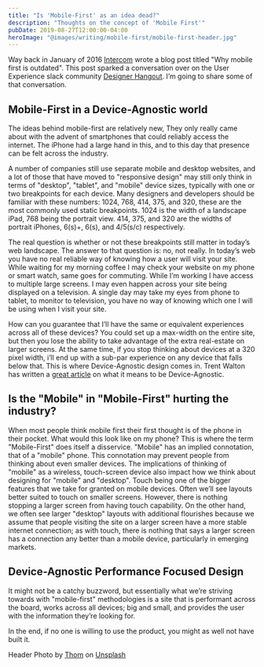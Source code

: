 ```yaml
---
title: "Is 'Mobile-First' as an idea dead?"
description: "Thoughts on the concept of 'Mobile First'"
pubDate: 2019-08-27T12:00:00-04:00
heroImage: "@images/writing/mobile-first/mobile-first-header.jpg"
---
```


Way back in January of 2016 [Intercom](https://medium.com/intercom-inside/why-mobile-first-is-outdated-f10a3dc357bd#.o5z9a3npb) wrote a blog post titled "Why mobile first is outdated". This post sparked a conversation over on the User Experience slack community [Designer Hangout](http://designerhangout.co/). I’m going to share some of that conversation.

## Mobile-First in a Device-Agnostic world

The ideas behind mobile-first are relatively new, They only really came about with the advent of smartphones that could reliably access the internet. The iPhone had a large hand in this, and to this day that presence can be felt across the industry.

A number of companies still use separate mobile and desktop websites, and a lot of those that have moved to "responsive design" may still only think in terms of "desktop", "tablet", and "mobile" device sizes, typically with one or two breakpoints for each device. Many designers and developers should be familiar with these numbers: 1024, 768, 414, 375, and 320, these are the most commonly used static breakpoints. 1024 is the width of a landscape iPad, 768 being the portrait view. 414, 375, and 320 are the widths of portrait iPhones, 6(s)+, 6(s), and 4/5(s/c) respectively.

The real question is whether or not these breakpoints still matter in today’s web landscape. The answer to that question is: no, not really. In today’s web you have no real reliable way of knowing how a user will visit your site. While waiting for my morning coffee I may check your website on my phone or smart watch, same goes for commuting. While I’m working I have access to multiple large screens. I may even happen across your site being displayed on a television. A single day may take my eyes from phone to tablet, to monitor to television, you have no way of knowing which one I will be using when I visit your site.

How can you guarantee that I’ll have the same or equivalent experiences across all of these devices? You could set up a max-width on the entire site, but then you lose the ability to take advantage of the extra real-estate on larger screens. At the same time, if you stop thinking about devices at a 320 pixel width, i’ll end up with a sub-par experience on any device that falls below that. This is where Device-Agnostic design comes in. Trent Walton has written a [great article](http://trentwalton.com/2014/03/10/device-agnostic/) on what it means to be Device-Agnostic.

## Is the "Mobile" in "Mobile-First" hurting the industry?

When most people think mobile first their first thought is of the phone in their pocket. What would this look like on my phone? This is where the term "Mobile-First" does itself a disservice. "Mobile" has an implied connotation, that of a "mobile" phone. This connotation may prevent people from thinking about even smaller devices. The implications of thinking of "mobile" as a wireless, touch-screen device also impact how we think about designing for "mobile" and "desktop". Touch being one of the bigger features that we take for granted on mobile devices. Often we’ll see layouts better suited to touch on smaller screens. However, there is nothing stopping a larger screen from having touch capability. On the other hand, we often see larger "desktop" layouts with additional flourishes because we assume that people visiting the site on a larger screen have a more stable internet connection; as with touch, there is nothing that says a larger screen has a connection any better than a mobile device, particularly in emerging markets.

## Device-Agnostic Performance Focused Design

It might not be a catchy buzzword, but essentially what we’re striving towards with "mobile-first" methodologies is a site that is performant across the board, works across all devices; big and small, and provides the user with the information they’re looking for.

In the end, if no one is willing to use the product, you might as well not have built it.

Header Photo by [Thom](https://unsplash.com/@thomweerd?utm_source=unsplash&utm_medium=referral&utm_content=creditCopyText) on [Unsplash](https://unsplash.com/search/photos/broken-cellphone?utm_source=unsplash&utm_medium=referral&utm_content=creditCopyText)
